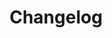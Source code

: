 ---
title: "Changelog"
description: "Tracking changes for the IntelOps Projects."
draft: false
ignoreSearch: true
layout : "changelog"
---